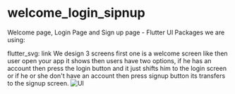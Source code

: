 # welcome_login_sipnup

Welcome page, Login Page and Sign up page - Flutter UI
Packages we are using:

flutter_svg: link
We design 3 screens first one is a welcome screen like then user open your app it shows then users have two options, if he has an account then press the login button and it just shifts him to the login screen or if he or she don't have an account then press signup button its transfers to the signup screen.
![UI](https://user-images.githubusercontent.com/55679485/110196405-4984b880-7e6a-11eb-9f53-31fb045e0d5b.png)
